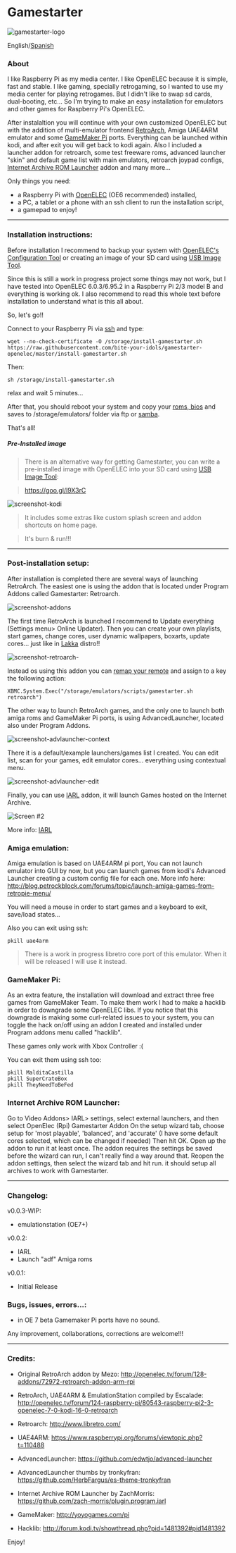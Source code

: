# Gamestarter

![gamestarter-logo](https://raw.githubusercontent.com/bite-your-idols/gamestarter-openelec/master/assets/gamestarter-logo.jpg)

English/[Spanish](https://github.com/bite-your-idols/gamestarter-openelec/blob/master/README-ES.md)

### About
I like Raspberry Pi as my media center. I like OpenELEC because it is simple, fast and stable. I like gaming, specially retrogaming, so I wanted to use my media center for playing retrogames. But I didn't like to swap sd cards, dual-booting, etc... So I'm trying to make an easy installation for emulators and other games for Raspberry Pi's OpenELEC.

After instalaltion you will continue with your own customized OpenELEC but with the addition of multi-emulator frontend [RetroArch](http://www.libretro.com/index.php/getting-started-with-retroarch/), Amiga UAE4ARM emulator and some [GameMaker Pi](http://yoyogames.com/pi) ports. Everything can be launched within kodi, and after exit you will get back to kodi again. Also I included a launcher addon for retroarch, some test freeware roms, advanced launcher "skin" and default game list with main emulators, retroarch joypad configs, [Internet Archive ROM Launcher](https://github.com/zach-morris/plugin.program.iarl) addon and many more...

Only things you need:
- a Raspberry Pi with [OpenELEC](http://openelec.tv/get-openelec) (OE6 recommended) installed, 
- a PC, a tablet or a phone with an ssh client to run the installation script, 
- a gamepad to enjoy!

***

### Installation instructions:

Before installation I recommend to backup your system with [OpenELEC's Configuration Tool](http://wiki.openelec.tv/index.php/OpenELEC_Configuration_Addon) or creating an image of your SD card using [USB Image Tool](http://www.alexpage.de/usb-image-tool/).

Since this is still a work in progress project some things may not work, but I have tested into OpenELEC 6.0.3/6.95.2 in a Raspberry Pi 2/3 model B and everything is working ok. I also recommend to read this whole text before installation to understand what is this all about.

So, let's go!!


Connect to your Raspberry Pi via [ssh](http://wiki.openelec.tv/index.php/OpenELEC_FAQ#How_do_i_use_SSH.3F) and type:

```
wget --no-check-certificate -O /storage/install-gamestarter.sh https://raw.githubusercontent.com/bite-your-idols/gamestarter-openelec/master/install-gamestarter.sh
```

Then:
```
sh /storage/install-gamestarter.sh
```

relax and wait 5 minutes...


After that, you should reboot your system and copy your [roms, bios](https://github.com/libretro/Lakka/wiki/ROMs-and-BIOSes) and saves to /storage/emulators/ folder via ftp or [samba](http://wiki.openelec.tv/index.php/Accessing_Samba_Shares).

That's all!


##### Pre-Installed image 
> There is an alternative way for getting Gamestarter, you can write a pre-installed image with OpenELEC into your SD card using [USB Image Tool](http://www.alexpage.de/usb-image-tool/): 

> https://goo.gl/l9X3rC

![screenshot-kodi](https://github.com/bite-your-idols/gamestarter-openelec/raw/master/assets/screenshot-kodi.png)

> It includes some extras like custom splash screen and addon shortcuts on home page.

> It's burn & run!!!


***


### Post-installation setup:

After installation is completed there are several ways of launching RetroArch. The easiest one is using the addon that is located under Program Addons called Gamestarter: Retroarch. 

![screenshot-addons](https://github.com/bite-your-idols/gamestarter-openelec/raw/master/assets/screenshot-addons.png)

The first time RetroArch is launched I recommend to Update everything (Settings menu> Online Updater). Then you can create your own playlists, start games, change cores, user dynamic wallpapers, boxarts, update cores... just like in [Lakka](http://www.lakka.tv/) distro!!

![screenshot-retroarch-](https://github.com/bite-your-idols/gamestarter-openelec/raw/master/assets/screenshot-retroarch.gif)


Instead os using this addon you can [remap your remote](http://kodi.wiki/view/HOW-TO:Modify_keymaps) and assign to a key the following action:
```
XBMC.System.Exec("/storage/emulators/scripts/gamestarter.sh retroarch")
```


The other way to launch RetroArch games, and the only one to launch both amiga roms and GameMaker Pi ports, is using AdvancedLauncher, located also under Program Addons.


![screenshot-advlauncher-context](https://github.com/bite-your-idols/gamestarter-openelec/raw/master/assets/screenshot-advlauncher-context.png)


There it is a default/example launchers/games list I created. You can edit list, scan for your games, edit emulator cores... everything using contextual menu.


![screenshot-advlauncher-edit](https://github.com/bite-your-idols/gamestarter-openelec/raw/master/assets/screenshot-advlauncher-edit.png)

Finally, you can use [IARL](https://github.com/zach-morris/plugin.program.iarl/) addon, it will launch Games hosted on the Internet Archive.

![Screen #2](https://raw.githubusercontent.com/zach-morris/plugin.program.iarl/master/support/media/screen2.jpg)

More info: [IARL](https://github.com/zach-morris/plugin.program.iarl/)

### Amiga emulation:

Amiga emulation is based on UAE4ARM pi port, You can not launch emulator into GUI by now, but you can launch games from kodi's Advanced Launcher creating a custom config file for each one. More info here: http://blog.petrockblock.com/forums/topic/launch-amiga-games-from-retropie-menu/

You will need a mouse in order to start games and a keyboard to exit, save/load states...

Also you can exit using ssh:
```
pkill uae4arm
```
> There is a work in progress libretro core port of this emulator. When it will be released I will use it instead.



### GameMaker Pi:
As an extra feature, the installation will download and extract three free games from GameMaker Team. To make them work I had to make a hacklib in order to downgrade some OpenELEC libs. If you notice that this downgrade is making some curl-related issues to your system, you can toggle the hack on/off using an addon I created and installed under Program addons menu called "hacklib".

These games only work with Xbox Controller :(

You can exit them using ssh too:
```
pkill MalditaCastilla
pkill SuperCrateBox
pkill TheyNeedToBeFed
```


### Internet Archive ROM Launcher:

Go to Video Addons> IARL> settings, select external launchers, and then select OpenElec (Rpi) Gamestarter Addon
On the setup wizard tab, choose setup for 'most playable', 'balanced', and 'accurate' (I have some default cores selected, which can be changed if needed)
Then hit OK. Open up the addon to run it at least once. The addon requires the settings be saved before the wizard can run, I can't really find a way around that.
Reopen the addon settings, then select the wizard tab and hit run. it should setup all archives to work with Gamestarter.


***


### Changelog:
v0.0.3-WIP:
- emulationstation (OE7+)

v0.0.2:
- IARL
- Launch "adf" Amiga roms

v0.0.1: 
- Initial Release


### Bugs, issues, errors...:
- in OE 7 beta Gamemaker Pi ports have no sound.

Any improvement, collaborations, corrections are welcome!!!


***


### Credits:

- Original RetroArch addon by Mezo:
 http://openelec.tv/forum/128-addons/72972-retroarch-addon-arm-rpi

- RetroArch, UAE4ARM & EmulationStation compiled by Escalade:
http://openelec.tv/forum/124-raspberry-pi/80543-raspberry-pi2-3-openelec-7-0-kodi-16-0-retroarch

- Retroarch:
http://www.libretro.com/

- UAE4ARM:
https://www.raspberrypi.org/forums/viewtopic.php?t=110488

- AdvancedLauncher:
https://github.com/edwtjo/advanced-launcher

- AdvancedLauncher thumbs by tronkyfran:
https://github.com/HerbFargus/es-theme-tronkyfran

- Internet Archive ROM Launcher by ZachMorris:
https://github.com/zach-morris/plugin.program.iarl

- GameMaker:
http://yoyogames.com/pi

- Hacklib:
http://forum.kodi.tv/showthread.php?pid=1481392#pid1481392


Enjoy!
